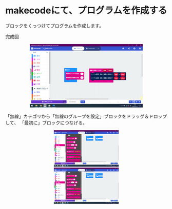 # makecodeにて、プログラムを作成する

ブロックをくっつけてプログラムを作成します。

完成図
<center>
    <img src="./images/image11.png" width="70%">
</center>

「無線」カテゴリから「無線のグループを設定」ブロックをドラッグ＆ドロップして、
「最初に」ブロックにつなげる。

<center>
    <img src="./images/image12.png" width="40%">
</center>

<center>
    <img src="./images/image12.png" width="40%">
</center>
